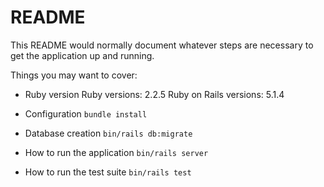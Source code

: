 # README

This README would normally document whatever steps are necessary to get the
application up and running.

Things you may want to cover:

* Ruby version
  Ruby versions: 2.2.5
  Ruby on Rails versions: 5.1.4

* Configuration
  `bundle install`

* Database creation
  `bin/rails db:migrate`

* How to run the application
  `bin/rails server`

* How to run the test suite
  `bin/rails test`
